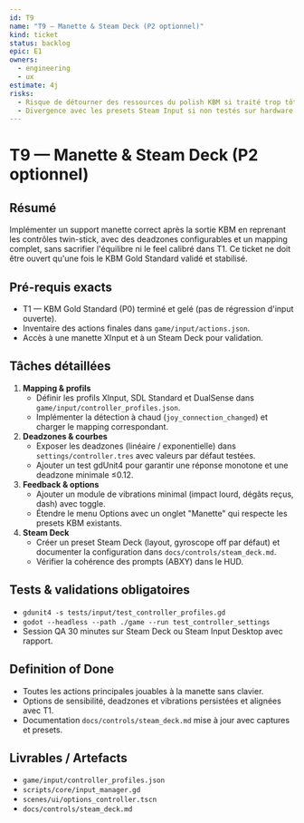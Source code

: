 ```yaml
---
id: T9
name: "T9 — Manette & Steam Deck (P2 optionnel)"
kind: ticket
status: backlog
epic: E1
owners:
  - engineering
  - ux
estimate: 4j
risks:
  - Risque de détourner des ressources du polish KBM si traité trop tôt
  - Divergence avec les presets Steam Input si non testés sur hardware réel
---
```


# T9 — Manette & Steam Deck (P2 optionnel)

## Résumé
Implémenter un support manette correct après la sortie KBM en reprenant les contrôles twin-stick, avec des deadzones configurables et un mapping complet, sans sacrifier l'équilibre ni le feel calibré dans T1. Ce ticket ne doit être ouvert qu'une fois le KBM Gold Standard validé et stabilisé.

## Pré-requis exacts
- T1 — KBM Gold Standard (P0) terminé et gelé (pas de régression d'input ouverte).
- Inventaire des actions finales dans `game/input/actions.json`.
- Accès à une manette XInput et à un Steam Deck pour validation.

## Tâches détaillées
1. **Mapping & profils**
   - Définir les profils XInput, SDL Standard et DualSense dans `game/input/controller_profiles.json`.
   - Implémenter la détection à chaud (`joy_connection_changed`) et charger le mapping correspondant.
2. **Deadzones & courbes**
   - Exposer les deadzones (linéaire / exponentielle) dans `settings/controller.tres` avec valeurs par défaut testées.
   - Ajouter un test gdUnit4 pour garantir une réponse monotone et une deadzone minimale ≤0.12.
3. **Feedback & options**
   - Ajouter un module de vibrations minimal (impact lourd, dégâts reçus, dash) avec toggle.
   - Étendre le menu Options avec un onglet "Manette" qui respecte les presets KBM existants.
4. **Steam Deck**
   - Créer un preset Steam Deck (layout, gyroscope off par défaut) et documenter la configuration dans `docs/controls/steam_deck.md`.
   - Vérifier la cohérence des prompts (ABXY) dans le HUD.

## Tests & validations obligatoires
- `gdunit4 -s tests/input/test_controller_profiles.gd`
- `godot --headless --path ./game --run test_controller_settings`
- Session QA 30 minutes sur Steam Deck ou Steam Input Desktop avec rapport.

## Definition of Done
- Toutes les actions principales jouables à la manette sans clavier.
- Options de sensibilité, deadzones et vibrations persistées et alignées avec T1.
- Documentation `docs/controls/steam_deck.md` mise à jour avec captures et presets.

## Livrables / Artefacts
- `game/input/controller_profiles.json`
- `scripts/core/input_manager.gd`
- `scenes/ui/options_controller.tscn`
- `docs/controls/steam_deck.md`
